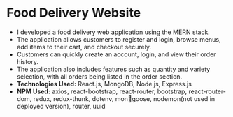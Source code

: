 # Food Delivery Website

+ I developed a food delivery web application using the MERN stack.
+ The application allows customers to register and login, browse menus, add items to their cart, and checkout securely.
+ Customers can quickly create an account, login, and view their order history.
+ The application also includes features such as quantity and variety selection, with all orders being listed in the order section.
+ **Technologies Used:** React.js, MongoDB, Node.js, Express.js
+ **NPM Used:** axios, react-bootstrap, react-router, bootstrap, react-router-dom, redux, redux-thunk, dotenv, mongoose, nodemon(not used in deployed version), router, uuid
